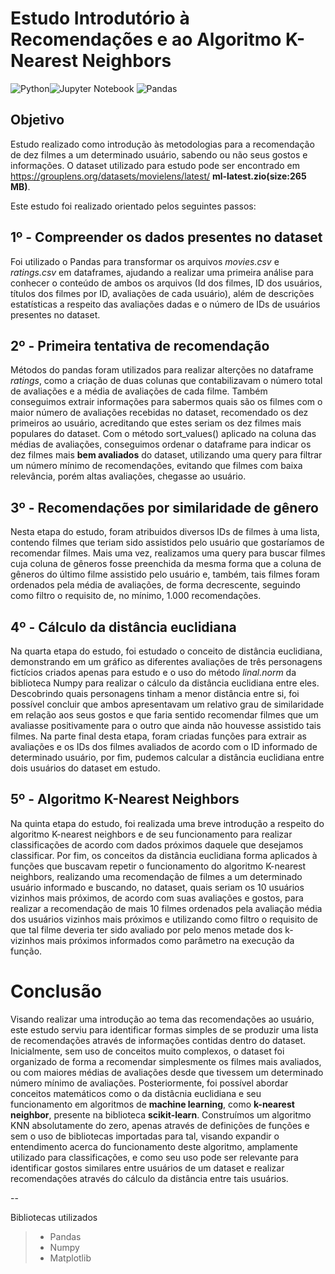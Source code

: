 # Estudo Introdutório à Recomendações e ao Algoritmo K-Nearest Neighbors

![Python](https://img.shields.io/badge/python-3670A0?style=for-the-badge&logo=python&logoColor=ffdd54)![Jupyter Notebook](https://img.shields.io/badge/jupyter-%23FA0F00.svg?style=for-the-badge&logo=jupyter&logoColor=white)
![Pandas](https://img.shields.io/badge/pandas-%23150458.svg?style=for-the-badge&logo=pandas&logoColor=white)

## Objetivo

Estudo realizado como introdução às metodologias para a recomendação de dez filmes a um determinado usuário, sabendo ou não seus gostos e informações.
O dataset utilizado para estudo pode ser encontrado em  https://grouplens.org/datasets/movielens/latest/ **ml-latest.zio(size:265 MB)**.

Este estudo foi realizado orientado pelos seguintes passos:

## 1º - Compreender os dados presentes no dataset
Foi utilizado o Pandas para transformar os arquivos *movies.csv* e *ratings.csv* em dataframes, ajudando a realizar uma primeira análise para conhecer o conteúdo de ambos os arquivos (Id dos filmes, ID dos usuários, títulos dos filmes por ID, avaliações de cada usuário), além de descrições estatísticas a respeito das avaliações dadas e o número de IDs de usuários presentes no dataset.

## 2º - Primeira tentativa de recomendação
Métodos do pandas foram utilizados para realizar alterções no dataframe *ratings*, como a criação de duas colunas que contabilizavam o número total de avaliações e a média de avaliações de cada filme. Também conseguimos extrair informações para sabermos quais são os filmes com o maior número de avaliações recebidas no dataset, recomendado os dez primeiros ao usuário, acreditando que estes seriam os dez filmes mais populares do dataset.
Com o método sort_values() aplicado na coluna das médias de avaliações, conseguimos ordenar o dataframe para indicar os dez filmes mais **bem avaliados** do dataset, utilizando uma query para filtrar um número mínimo de recomendações, evitando que filmes com baixa relevância, porém altas avaliações, chegasse ao usuário.

## 3º - Recomendações por similaridade de gênero
Nesta etapa do estudo, foram atribuidos diversos IDs de filmes à uma lista, contendo filmes que teriam sido assistidos pelo usuário que gostaríamos de recomendar filmes. Mais uma vez, realizamos uma query para buscar filmes cuja coluna de gêneros fosse preenchida da mesma forma que a coluna de gêneros do último filme assistido pelo usuário e, também, tais filmes foram ordenados pela média de avaliações, de forma decrescente, seguindo como filtro o requisito de, no mínimo, 1.000 recomendações.

## 4º - Cálculo da distância euclidiana
Na quarta etapa do estudo, foi estudado o conceito de distância euclidiana, demonstrando em um gráfico as diferentes avaliações de três personagens fictícios criados apenas para estudo e o uso do método *linal.norm* da biblioteca Numpy para realizar o cálculo da distância euclidiana entre eles. Descobrindo quais personagens tinham a menor distância entre si, foi possível concluir que ambos apresentavam um relativo grau de similaridade em relação aos seus gostos e que faria sentido recomendar filmes que um avaliasse positivamente para o outro que ainda não houvesse assistido tais filmes.
Na parte final desta etapa, foram criadas funções para extrair as avaliações e os IDs dos filmes avaliados de acordo com o ID informado de determinado usuário, por fim, pudemos calcular a distância euclidiana entre dois usuários do dataset em estudo.

## 5º - Algoritmo K-Nearest Neighbors
Na quinta etapa do estudo, foi realizada uma breve introdução a respeito do algoritmo K-nearest neighbors e de seu funcionamento para realizar classificações de acordo com dados próximos daquele que desejamos classificar. 
Por fim, os conceitos da distância euclidiana forma aplicados à funções que buscavam repetir o funcionamento do algoritmo K-nearest neighbors, realizando uma recomendação de filmes a um determinado usuário informado e buscando, no dataset, quais seriam os 10 usuários vizinhos mais próximos, de acordo com suas avaliações e gostos, para realizar a recomendação de mais 10 filmes ordenados pela avaliação média dos usuários vizinhos mais próximos e utilizando como filtro o requisito de que tal filme deveria ter sido avaliado por pelo menos metade dos k-vizinhos mais próximos informados como parâmetro na execução da função.

# Conclusão 
Visando realizar uma introdução ao tema das recomendações ao usuário, este estudo serviu para identificar formas simples de se produzir uma lista de recomendações através de informações contidas dentro do dataset.
Inicialmente, sem uso de conceitos muito complexos, o dataset foi organizado de forma a recomendar simplesmente os filmes mais avaliados, ou com maiores médias de avaliações desde que tivessem um determinado número mínimo de avaliações.
Posteriormente, foi possível abordar conceitos matemáticos como o da distâcnia euclidiana e seu funcionamento em algoritmos de **machine learning**, como **k-nearest neighbor**, presente na biblioteca **scikit-learn**. Construímos um algoritmo KNN absolutamente do zero, apenas através de definições de funções e sem o uso de bibliotecas importadas para tal, visando expandir o entendimento acerca do funcionamento deste algoritmo, amplamente utilizado para classificações, e como seu uso pode ser relevante para identificar gostos similares entre usuários de um dataset e realizar recomendações através do cálculo da distância entre tais usuários.

--

Bibliotecas utilizados
> - Pandas
> - Numpy
> - Matplotlib
